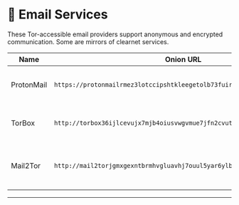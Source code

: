 # 📧 Email Services

These Tor-accessible email providers support anonymous and encrypted communication. Some are mirrors of clearnet services.

| Name          | Onion URL                                      | Description |
|---------------|------------------------------------------------|-------------|
| ProtonMail    | `https://protonmailrmez3lotccipshtkleegetolb73fuirgj7r4o4vfu7ozyd.onion/` | Encrypted email with Tor access; based in Switzerland. |
| TorBox      | `http://torbox36ijlcevujx7mjb4oiusvwgvmue7jfn2cvutwa6kl6to3uyqad.onion/` | Secure, Tor-only anonymous email service. |
| Mail2Tor     | `http://mail2torjgmxgexntbrmhvgluavhj7ouul5yar6ylbvjkxwqf6ixkwyd.onion/` | Anonymous Tor-based email communication service. |

---
